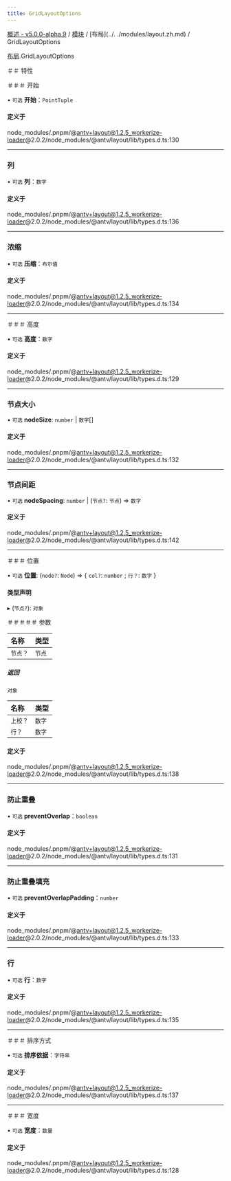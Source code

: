 ```yaml
---
title: GridLayoutOptions
---
```


[概述 - v5.0.0-alpha.9](../../README.zh.md) / [模块](../../modules.zh.md) / [布局](../. ./modules/layout.zh.md) / GridLayoutOptions 

 [布局](../../modules/layout.zh.md).GridLayoutOptions 

 ＃＃ 特性 

 ＃＃＃ 开始 

 • `可选` **开始**：`PointTuple` 

 #### 定义于 

 node_modules/.pnpm/@antv+layout@1.2.5_workerize-loader@2.0.2/node_modules/@antv/layout/lib/types.d.ts:130 

 ___ 

 ### 列 

 • `可选` **列**：`数字` 

 #### 定义于 

 node_modules/.pnpm/@antv+layout@1.2.5_workerize-loader@2.0.2/node_modules/@antv/layout/lib/types.d.ts:136 

 ___ 

 ### 浓缩 

 • `可选` **压缩**：`布尔值` 

 #### 定义于 

 node_modules/.pnpm/@antv+layout@1.2.5_workerize-loader@2.0.2/node_modules/@antv/layout/lib/types.d.ts:134 

 ___ 

 ＃＃＃ 高度 

 • `可选` **高度**：`数字` 

 #### 定义于 

 node_modules/.pnpm/@antv+layout@1.2.5_workerize-loader@2.0.2/node_modules/@antv/layout/lib/types.d.ts:129 

 ___ 

 ### 节点大小 

 • `可选` **nodeSize**: `number` \| `数字`[] 

 #### 定义于 

 node_modules/.pnpm/@antv+layout@1.2.5_workerize-loader@2.0.2/node_modules/@antv/layout/lib/types.d.ts:132 

 ___ 

 ### 节点间距 

 • `可选` **nodeSpacing**: `number` \| (`节点?`: `节点`) => `数字` 

 #### 定义于 

 node_modules/.pnpm/@antv+layout@1.2.5_workerize-loader@2.0.2/node_modules/@antv/layout/lib/types.d.ts:142 

 ___ 

 ＃＃＃ 位置 

 • `可选` **位置**: (`node?`: `Node`) => { `col?`: `number` ; `行？`: `数字` } 

 #### 类型声明 

 ▸ (`节点?`): `对象` 

 ＃＃＃＃＃ 参数 

 | 名称 | 类型 | 
 | :------ | :------ | 
 | `节点？` | `节点` | 

 ##### 返回 

 `对象` 

 | 名称 | 类型 | 
 | :------ | :------ | 
 | `上校？` | `数字` | 
 | `行？` | `数字` | 

 #### 定义于 

 node_modules/.pnpm/@antv+layout@1.2.5_workerize-loader@2.0.2/node_modules/@antv/layout/lib/types.d.ts:138 

 ___ 

 ### 防止重叠 

 • `可选` **preventOverlap**：`boolean` 

 #### 定义于 

 node_modules/.pnpm/@antv+layout@1.2.5_workerize-loader@2.0.2/node_modules/@antv/layout/lib/types.d.ts:131 

 ___ 

 ### 防止重叠填充 

 • `可选` **preventOverlapPadding**：`number` 

 #### 定义于 

 node_modules/.pnpm/@antv+layout@1.2.5_workerize-loader@2.0.2/node_modules/@antv/layout/lib/types.d.ts:133 

 ___ 

 ### 行 

 • `可选` **行**：`数字` 

 #### 定义于 

 node_modules/.pnpm/@antv+layout@1.2.5_workerize-loader@2.0.2/node_modules/@antv/layout/lib/types.d.ts:135 

 ___ 

 ＃＃＃ 排序方式 

 • `可选` **排序依据**：`字符串` 

 #### 定义于 

 node_modules/.pnpm/@antv+layout@1.2.5_workerize-loader@2.0.2/node_modules/@antv/layout/lib/types.d.ts:137 

 ___ 

 ＃＃＃ 宽度 

 • `可选` **宽度**：`数量` 

 #### 定义于 

 node_modules/.pnpm/@antv+layout@1.2.5_workerize-loader@2.0.2/node_modules/@antv/layout/lib/types.d.ts:128